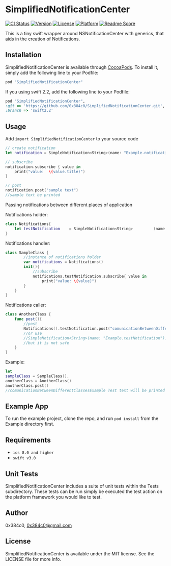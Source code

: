 # SimplifiedNotificationCenter

[![CI Status](http://img.shields.io/travis/0x384c0/SimplifiedNotificationCenter.svg?style=flat)](https://travis-ci.org/0x384c0/SimplifiedNotificationCenter)
[![Version](https://img.shields.io/cocoapods/v/SimplifiedNotificationCenter.svg?style=flat)](http://cocoapods.org/pods/SimplifiedNotificationCenter)
[![License](https://img.shields.io/cocoapods/l/SimplifiedNotificationCenter.svg?style=flat)](http://cocoapods.org/pods/SimplifiedNotificationCenter)
[![Platform](https://img.shields.io/cocoapods/p/SimplifiedNotificationCenter.svg?style=flat)](http://cocoapods.org/pods/SimplifiedNotificationCenter)
[![Readme Score](http://readme-score-api.herokuapp.com/score.svg?url=0x384c0/simplifiednotificationcenter)](http://clayallsopp.github.io/readme-score?url=0x384c0/simplifiednotificationcenter)

This is a tiny swift wrapper around NSNotificationCenter with generics, that aids in the creation of Notifications.

## Installation

SimplifiedNotificationCenter is available through [CocoaPods](http://cocoapods.org). To install
it, simply add the following line to your Podfile:

```ruby
pod "SimplifiedNotificationCenter"
```

If you using swift 2.2, add the following line to your Podfile:

```ruby
pod "SimplifiedNotificationCenter",
:git => 'https://github.com/0x384c0/SimplifiedNotificationCenter.git',
:branch => 'swift2.2'
```

## Usage

Add `import SimplifiedNotificationCenter` to your source code

```Swift
// create notification
let notification = SimpleNotification<String>(name: "Example.notification")

// subscribe
notification.subscribe { value in
    print("value:  \(value.title)")
}

// post
notification.post("sample text")
//sample text be printed
```

Passing notifications between different places of application

Notifications holder:
```Swift
class Notifications{
    let testNotification    = SimpleNotification<String>         (name: "Example.testNotification")
}
```
Notifications handler:
```Swift
class SampleClass {
        //instance of notifications holder
        var notifications = Notifications()
        init(){
            //subscribe
            notifications.testNotification.subscribe{ value in
                print("value: \(value)")
        }
    }
}
```
Notifications caller:
```Swift
class AnotherClass {
    func post(){
        //post
        Notifications().testNotification.post("comunicationBetweenDifferentClassesExample Test text")
        //or use
        //SimpleNotification<String>(name: "Example.testNotification").post("comunicationBetweenDifferentClassesExample Test text")
        //but it is not safe
    }
}
```
Example:
```Swift
let
sampleClass = SampleClass(),
anotherClass = AnotherClass()
anotherClass.post()
//comunicationBetweenDifferentClassesExample Test text will be printed

```


## Example App

To run the example project, clone the repo, and run `pod install` from the Example directory first.

## Requirements

- `ios 8.0 and higher`
- `swift v3.0`


## Unit Tests

SimplifiedNotificationCenter includes a suite of unit tests within the Tests subdirectory. These tests can be run simply be executed the test action on the platform framework you would like to test.

## Author

0x384c0, 0x384c0@gmail.com

## License

SimplifiedNotificationCenter is available under the MIT license. See the LICENSE file for more info.
